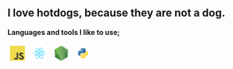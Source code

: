 ## I love hotdogs, because they are not a dog.

**Languages and tools I like to use;**

<span>
	<img title="JavaScript" height="30" style="padding: 5px;" src="assets//javascript.png" />
	<img title="React.js"      height="30" style="padding: 5px;" src="assets//react.png" />
	<img title="Node.js"     height="30" style="padding: 5px;" src="assets//nodejs.png" />
	<img title="Python"     height="30" style="padding: 5px;" src="assets/python.png" />
</span>
